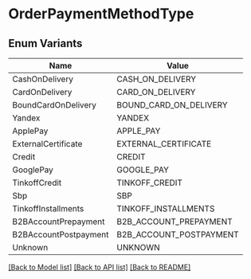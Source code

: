 # OrderPaymentMethodType

## Enum Variants

| Name | Value |
|---- | -----|
| CashOnDelivery | CASH_ON_DELIVERY |
| CardOnDelivery | CARD_ON_DELIVERY |
| BoundCardOnDelivery | BOUND_CARD_ON_DELIVERY |
| Yandex | YANDEX |
| ApplePay | APPLE_PAY |
| ExternalCertificate | EXTERNAL_CERTIFICATE |
| Credit | CREDIT |
| GooglePay | GOOGLE_PAY |
| TinkoffCredit | TINKOFF_CREDIT |
| Sbp | SBP |
| TinkoffInstallments | TINKOFF_INSTALLMENTS |
| B2BAccountPrepayment | B2B_ACCOUNT_PREPAYMENT |
| B2BAccountPostpayment | B2B_ACCOUNT_POSTPAYMENT |
| Unknown | UNKNOWN |


[[Back to Model list]](../README.md#documentation-for-models) [[Back to API list]](../README.md#documentation-for-api-endpoints) [[Back to README]](../README.md)


